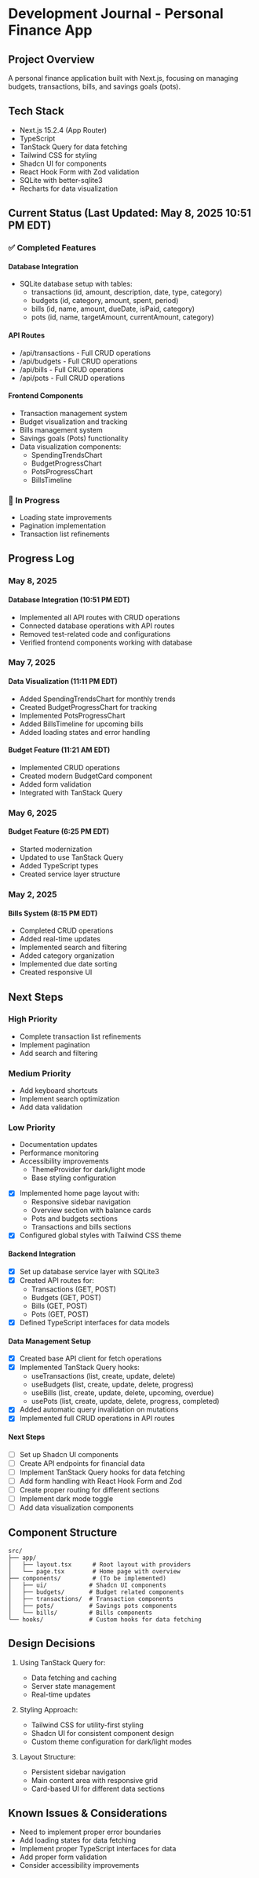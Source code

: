 # Development Journal - Personal Finance App

## Project Overview
A personal finance application built with Next.js, focusing on managing budgets, transactions, bills, and savings goals (pots).

## Tech Stack
- Next.js 15.2.4 (App Router)
- TypeScript
- TanStack Query for data fetching
- Tailwind CSS for styling
- Shadcn UI for components
- React Hook Form with Zod validation
- SQLite with better-sqlite3
- Recharts for data visualization

## Current Status (Last Updated: May 8, 2025 10:51 PM EDT)

### ✅ Completed Features

#### Database Integration
- SQLite database setup with tables:
  - transactions (id, amount, description, date, type, category)
  - budgets (id, category, amount, spent, period)
  - bills (id, name, amount, dueDate, isPaid, category)
  - pots (id, name, targetAmount, currentAmount, category)

#### API Routes
- /api/transactions - Full CRUD operations
- /api/budgets - Full CRUD operations
- /api/bills - Full CRUD operations
- /api/pots - Full CRUD operations

#### Frontend Components
- Transaction management system
- Budget visualization and tracking
- Bills management system
- Savings goals (Pots) functionality
- Data visualization components:
  - SpendingTrendsChart
  - BudgetProgressChart
  - PotsProgressChart
  - BillsTimeline

### 🚧 In Progress
- Loading state improvements
- Pagination implementation
- Transaction list refinements

## Progress Log

### May 8, 2025

#### Database Integration (10:51 PM EDT)
- Implemented all API routes with CRUD operations
- Connected database operations with API routes
- Removed test-related code and configurations
- Verified frontend components working with database

### May 7, 2025

#### Data Visualization (11:11 PM EDT)
- Added SpendingTrendsChart for monthly trends
- Created BudgetProgressChart for tracking
- Implemented PotsProgressChart
- Added BillsTimeline for upcoming bills
- Added loading states and error handling

#### Budget Feature (11:21 AM EDT)
- Implemented CRUD operations
- Created modern BudgetCard component
- Added form validation
- Integrated with TanStack Query

### May 6, 2025

#### Budget Feature (6:25 PM EDT)
- Started modernization
- Updated to use TanStack Query
- Added TypeScript types
- Created service layer structure

### May 2, 2025

#### Bills System (8:15 PM EDT)
- Completed CRUD operations
- Added real-time updates
- Implemented search and filtering
- Added category organization
- Implemented due date sorting
- Created responsive UI

## Next Steps

### High Priority
- Complete transaction list refinements
- Implement pagination
- Add search and filtering

### Medium Priority
- Add keyboard shortcuts
- Implement search optimization
- Add data validation

### Low Priority
- Documentation updates
- Performance monitoring
- Accessibility improvements
  - ThemeProvider for dark/light mode
  - Base styling configuration
- [x] Implemented home page layout with:
  - Responsive sidebar navigation
  - Overview section with balance cards
  - Pots and budgets sections
  - Transactions and bills sections
- [x] Configured global styles with Tailwind CSS theme

#### Backend Integration
- [x] Set up database service layer with SQLite3
- [x] Created API routes for:
  - Transactions (GET, POST)
  - Budgets (GET, POST)
  - Bills (GET, POST)
  - Pots (GET, POST)
- [x] Defined TypeScript interfaces for data models

#### Data Management Setup
- [x] Created base API client for fetch operations
- [x] Implemented TanStack Query hooks:
  - useTransactions (list, create, update, delete)
  - useBudgets (list, create, update, delete, progress)
  - useBills (list, create, update, delete, upcoming, overdue)
  - usePots (list, create, update, delete, progress, completed)
- [x] Added automatic query invalidation on mutations
- [x] Implemented full CRUD operations in API routes

#### Next Steps
- [ ] Set up Shadcn UI components
- [ ] Create API endpoints for financial data
- [ ] Implement TanStack Query hooks for data fetching
- [ ] Add form handling with React Hook Form and Zod
- [ ] Create proper routing for different sections
- [ ] Implement dark mode toggle
- [ ] Add data visualization components

## Component Structure
```
src/
├── app/
│   ├── layout.tsx      # Root layout with providers
│   └── page.tsx        # Home page with overview
├── components/         # (To be implemented)
│   ├── ui/            # Shadcn UI components
│   ├── budgets/       # Budget related components
│   ├── transactions/  # Transaction components
│   ├── pots/          # Savings pots components
│   └── bills/         # Bills components
└── hooks/             # Custom hooks for data fetching
```

## Design Decisions
1. Using TanStack Query for:
   - Data fetching and caching
   - Server state management
   - Real-time updates
   
2. Styling Approach:
   - Tailwind CSS for utility-first styling
   - Shadcn UI for consistent component design
   - Custom theme configuration for dark/light modes

3. Layout Structure:
   - Persistent sidebar navigation
   - Main content area with responsive grid
   - Card-based UI for different data sections

## Known Issues & Considerations
- Need to implement proper error boundaries
- Add loading states for data fetching
- Implement proper TypeScript interfaces for data
- Add proper form validation
- Consider accessibility improvements
